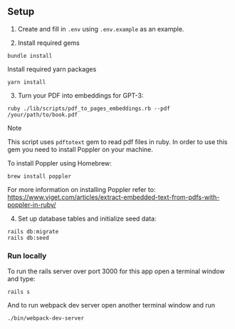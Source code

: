## Setup

1. Create and fill in `.env` using `.env.example` as an example.

2. Install required gems

```
bundle install
```

Install required yarn packages

```
yarn install
```

3. Turn your PDF into embeddings for GPT-3:

```
ruby ./lib/scripts/pdf_to_pages_embeddings.rb --pdf /your/path/to/book.pdf
```

Note

This script uses `pdftotext` gem to read pdf files in ruby. In order to use this
gem you need to install Poppler on your machine.

To install Poppler using Homebrew:

```
brew install poppler
```

For more information on installing Poppler refer to:
https://www.viget.com/articles/extract-embedded-text-from-pdfs-with-poppler-in-ruby/

4. Set up database tables and initialize seed data:

```
rails db:migrate
rails db:seed
```

### Run locally

To run the rails server over port 3000 for this app open a terminal window and type:

```
rails s
```

And to run webpack dev server open another terminal window and run

```
./bin/webpack-dev-server
```
